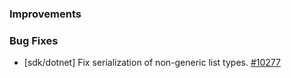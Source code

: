 ### Improvements

### Bug Fixes

- [sdk/dotnet] Fix serialization of non-generic list types.
  [#10277](https://github.com/pulumi/pulumi/pull/10277)